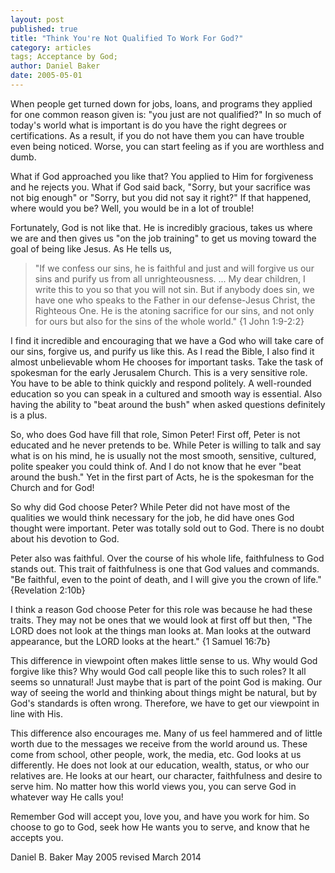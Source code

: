 ```yaml
---
layout: post
published: true
title: "Think You're Not Qualified To Work For God?"
category: articles
tags; Acceptance by God; 
author: Daniel Baker
date: 2005-05-01
---
```


When people get turned down for jobs, loans, and programs they applied for one common reason given is: "you just are not qualified?"  In so much of today's world what is important is do you have the right degrees or certifications. As a result, if you do not have them you can have trouble even being noticed. Worse, you can start feeling as if you are worthless and dumb.

What if God approached you like that? You applied to Him for forgiveness and he rejects you. What if God said back, "Sorry, but your sacrifice was not big enough" or "Sorry, but you did not say it right?" If that happened, where would you be? Well, you would be in a lot of trouble!

Fortunately, God is not like that. He is incredibly gracious, takes us where we are and then gives us "on the job training" to get us moving toward the goal of being like Jesus. As He tells us,
> "If we confess our sins, he is faithful and just and will forgive us our sins and purify us from all unrighteousness. ... My dear children, I write this to you so that you will not sin. But if anybody does sin, we have one who speaks to the Father in our defense-Jesus Christ, the Righteous One. He is the atoning sacrifice for our sins, and not only for ours but also for the sins of the whole world." {1 John 1:9-2:2}

I find it incredible and encouraging that we have a God who will take care of our sins, forgive us, and purify us like this. As I read the Bible, I also find it almost unbelievable whom He chooses for important tasks. Take the task of spokesman for the early Jerusalem Church. This is a very sensitive role. You have to be able to think quickly and respond politely. A well-rounded education so you can speak in a cultured and smooth way is essential. Also having the ability to "beat around the bush" when asked questions definitely is a plus.

So, who does God have fill that role, Simon Peter! First off, Peter is not educated and he never pretends to be. While Peter is willing to talk and say what is on his mind, he is usually not the most smooth, sensitive, cultured, polite speaker you could think of. And I do not know that he ever "beat around the bush." Yet in the first part of Acts, he is the spokesman for the Church and for God!

So why did God choose Peter? While Peter did not have most of the qualities we would think necessary for the job, he did have ones God thought were important. Peter was totally sold out to God. There is no doubt about his devotion to God.

Peter also was faithful. Over the course of his whole life, faithfulness to God stands out. This trait of faithfulness is one that God values and commands. "Be faithful, even to the point of death, and I will give you the crown of life." {Revelation 2:10b}

I think a reason God choose Peter for this role was because he had these traits. They may not be ones that we would look at first off but then, "The LORD does not look at the things man looks at. Man looks at the outward appearance, but the LORD looks at the heart." {1 Samuel 16:7b}

This difference in viewpoint often makes little sense to us. Why would God forgive like this? Why would God call people like this to such roles? It all seems so unnatural! Just maybe that is part of the point God is making. Our way of seeing the world and thinking about things might be natural, but by God's standards is often wrong. Therefore, we have to get our viewpoint in line with His.

This difference also encourages me. Many of us feel hammered and of little worth due to the messages we receive from the world around us. These come from school, other people, work, the media, etc. God looks at us differently. He does not look at our education, wealth, status, or who our relatives are. He looks at our heart, our character, faithfulness and desire to serve him. No matter how this world views you, you can serve God in whatever way He calls you!

Remember God will accept you, love you, and have you work for him. So choose to go to God, seek how He wants you to serve, and know that he accepts you.

Daniel B. Baker May 2005 revised March 2014
